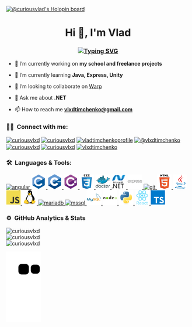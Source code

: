 [![@curiousvlad's Holopin board](https://holopin.me/curiousvlad)](https://holopin.io/@curiousvlad)

<h1 align="center">Hi 👋, I'm Vlad</h1>

<h3 align="center"><a href="https://git.io/typing-svg"><img src="https://readme-typing-svg.demolab.com?font=Fira+Code&size=32&pause=1000&color=FD8018&background=FF000000&width=848&height=60&lines=A+passionate+Software+Developer+from+Ukraine" alt="Typing SVG" /></a></h3>

- 🔭 I’m currently working on **my school and freelance projects**

- 🌱 I’m currently learning **Java, Express, Unity**

- 👯 I’m looking to collaborate on [Warp](https://github.com/warpdotdev/Warp)

- 💬 Ask me about **.NET**

- 📫 How to reach me **vlxdtimchenko@gmail.com**

<h3 align="left">🤝🏻 &nbsp;Connect with me:</h3>
<p align="left">
<a href="https://codepen.io/curiousvlxd" target="blank"><img align="center" src="https://raw.githubusercontent.com/rahuldkjain/github-profile-readme-generator/master/src/images/icons/Social/codepen.svg" alt="curiousvlxd" height="30" width="40" /></a>
<a href="https://dev.to/curiousvlxd" target="blank"><img align="center" src="https://raw.githubusercontent.com/rahuldkjain/github-profile-readme-generator/master/src/images/icons/Social/devto.svg" alt="curiousvlxd" height="30" width="40" /></a>
<a href="https://linkedin.com/in/vladtimchenkoprofile" target="blank"><img align="center" src="https://raw.githubusercontent.com/rahuldkjain/github-profile-readme-generator/master/src/images/icons/Social/linked-in-alt.svg" alt="vladtimchenkoprofile" height="30" width="40" /></a>
<a href="https://medium.com/@vlxdtimchenko" target="blank"><img align="center" src="https://raw.githubusercontent.com/rahuldkjain/github-profile-readme-generator/master/src/images/icons/Social/medium.svg" alt="@vlxdtimchenko" height="30" width="40" /></a>
<a href="https://www.codechef.com/users/curiousvlxd" target="blank"><img align="center" src="https://cdn.jsdelivr.net/npm/simple-icons@3.1.0/icons/codechef.svg" alt="curiousvlxd" height="30" width="40" /></a>
<a href="https://www.hackerrank.com/curiousvlxd" target="blank"><img align="center" src="https://raw.githubusercontent.com/rahuldkjain/github-profile-readme-generator/master/src/images/icons/Social/hackerrank.svg" alt="curiousvlxd" height="30" width="40" /></a>
<a href="https://www.leetcode.com/vlxdtimchenko" target="blank"><img align="center" src="https://raw.githubusercontent.com/rahuldkjain/github-profile-readme-generator/master/src/images/icons/Social/leet-code.svg" alt="vlxdtimchenko" height="30" width="40" /></a>
</p>

<h3 align="left">🛠 &nbsp;Languages & Tools:</h3>
<p align="left"> <a href="https://angular.io" target="_blank" rel="noreferrer"> <img src="https://angular.io/assets/images/logos/angular/angular.svg" alt="angular" width="40" height="40"/> </a> <a href="https://www.cprogramming.com/" target="_blank" rel="noreferrer"> <img src="https://raw.githubusercontent.com/devicons/devicon/master/icons/c/c-original.svg" alt="c" width="40" height="40"/> </a> <a href="https://www.w3schools.com/cpp/" target="_blank" rel="noreferrer"> <img src="https://raw.githubusercontent.com/devicons/devicon/master/icons/cplusplus/cplusplus-original.svg" alt="cplusplus" width="40" height="40"/> </a> <a href="https://www.w3schools.com/cs/" target="_blank" rel="noreferrer"> <img src="https://raw.githubusercontent.com/devicons/devicon/master/icons/csharp/csharp-original.svg" alt="csharp" width="40" height="40"/> </a> <a href="https://www.w3schools.com/css/" target="_blank" rel="noreferrer"> <img src="https://raw.githubusercontent.com/devicons/devicon/master/icons/css3/css3-original-wordmark.svg" alt="css3" width="40" height="40"/> </a> <a href="https://www.docker.com/" target="_blank" rel="noreferrer"> <img src="https://raw.githubusercontent.com/devicons/devicon/master/icons/docker/docker-original-wordmark.svg" alt="docker" width="40" height="40"/> </a> <a href="https://dotnet.microsoft.com/" target="_blank" rel="noreferrer"> <img src="https://raw.githubusercontent.com/devicons/devicon/master/icons/dot-net/dot-net-original-wordmark.svg" alt="dotnet" width="40" height="40"/> </a> <a href="https://expressjs.com" target="_blank" rel="noreferrer"> <img src="https://raw.githubusercontent.com/devicons/devicon/master/icons/express/express-original-wordmark.svg" alt="express" width="40" height="40"/> </a> <a href="https://git-scm.com/" target="_blank" rel="noreferrer"> <img src="https://www.vectorlogo.zone/logos/git-scm/git-scm-icon.svg" alt="git" width="40" height="40"/> </a> <a href="https://www.w3.org/html/" target="_blank" rel="noreferrer"> <img src="https://raw.githubusercontent.com/devicons/devicon/master/icons/html5/html5-original-wordmark.svg" alt="html5" width="40" height="40"/> </a> <a href="https://www.java.com" target="_blank" rel="noreferrer"> <img src="https://raw.githubusercontent.com/devicons/devicon/master/icons/java/java-original.svg" alt="java" width="40" height="40"/> </a> <a href="https://developer.mozilla.org/en-US/docs/Web/JavaScript" target="_blank" rel="noreferrer"> <img src="https://raw.githubusercontent.com/devicons/devicon/master/icons/javascript/javascript-original.svg" alt="javascript" width="40" height="40"/> </a> <a href="https://www.linux.org/" target="_blank" rel="noreferrer"> <img src="https://raw.githubusercontent.com/devicons/devicon/master/icons/linux/linux-original.svg" alt="linux" width="40" height="40"/> </a> <a href="https://mariadb.org/" target="_blank" rel="noreferrer"> <img src="https://www.vectorlogo.zone/logos/mariadb/mariadb-icon.svg" alt="mariadb" width="40" height="40"/> </a> <a href="https://www.microsoft.com/en-us/sql-server" target="_blank" rel="noreferrer"> <img src="https://www.svgrepo.com/show/303229/microsoft-sql-server-logo.svg" alt="mssql" width="40" height="40"/> </a> <a href="https://www.mysql.com/" target="_blank" rel="noreferrer"> <img src="https://raw.githubusercontent.com/devicons/devicon/master/icons/mysql/mysql-original-wordmark.svg" alt="mysql" width="40" height="40"/> </a> <a href="https://nodejs.org" target="_blank" rel="noreferrer"> <img src="https://raw.githubusercontent.com/devicons/devicon/master/icons/nodejs/nodejs-original-wordmark.svg" alt="nodejs" width="40" height="40"/> </a> <a href="https://www.python.org" target="_blank" rel="noreferrer"> <img src="https://raw.githubusercontent.com/devicons/devicon/master/icons/python/python-original.svg" alt="python" width="40" height="40"/> </a> <a href="https://reactjs.org/" target="_blank" rel="noreferrer"> <img src="https://raw.githubusercontent.com/devicons/devicon/master/icons/react/react-original-wordmark.svg" alt="react" width="40" height="40"/> </a> <a href="https://www.typescriptlang.org/" target="_blank" rel="noreferrer"> <img src="https://raw.githubusercontent.com/devicons/devicon/master/icons/typescript/typescript-original.svg" alt="typescript" width="40" height="40"/> </a> </p>

<h3 align="left">⚙️ &nbsp;GitHub Analytics & Stats</h3>

<div><img style="height: auto; width: 50%;" class="img" src="https://github-readme-stats.vercel.app/api/top-langs?username=curiousvlxd&show_icons=true&locale=en&layout=compact&theme=gruvbox" alt="curiousvlxd" /></div>

<div><img style="height: auto; width: 50%;" class="img" src="https://github-readme-stats.vercel.app/api?username=curiousvlxd&show_icons=true&locale=en&theme=gruvbox" alt="curiousvlxd" /></div>

<div><img style="height: auto; width: 50%;" class="img" src="https://github-readme-streak-stats.herokuapp.com/?user=curiousvlxd&theme=gruvbox" alt="curiousvlxd" /></div>

![snake gif](https://github.com/curiousvlxd/curiousvlxd/blob/output/github-contribution-grid-snake.svg)

<!--
**curiousvlxd/curiousvlxd** is a ✨ _special_ ✨ repository because its `README.md` (this file) appears on your GitHub profile.

Here are some ideas to get you started:

- 🔭 I’m currently working on ...
- 🌱 I’m currently learning ...
- 👯 I’m looking to collaborate on ...
- 🤔 I’m looking for help with ...
- 💬 Ask me about ...
- 📫 How to reach me: ...
- 😄 Pronouns: ...
- ⚡ Fun fact: ...
-->
